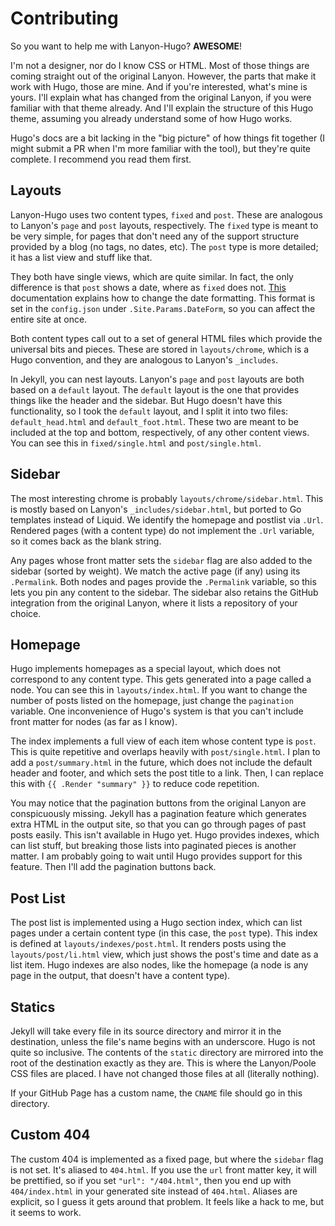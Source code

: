# Contributing

So you want to help me with Lanyon-Hugo? **AWESOME**!

I'm not a designer, nor do I know CSS or HTML. Most of those things are coming straight out of the original Lanyon. However, the parts that make it work with Hugo, those are mine. And if you're interested, what's mine is yours. I'll explain what has changed from the original Lanyon, if you were familiar with that theme already. And I'll explain the structure of this Hugo theme, assuming you already understand some of how Hugo works.

Hugo's docs are a bit lacking in the "big picture" of how things fit together (I might submit a PR when I'm more familiar with the tool), but they're quite complete. I recommend you read them first.

## Layouts
Lanyon-Hugo uses two content types, `fixed` and `post`. These are analogous to Lanyon's `page` and `post` layouts, respectively. The `fixed` type is meant to be very simple, for pages that don't need any of the support structure provided by a blog (no tags, no dates, etc). The `post` type is more detailed; it has a list view and stuff like that.

They both have single views, which are quite similar. In fact, the only difference is that `post` shows a date, where as `fixed` does not. [This](http://golang.org/pkg/time/#Time.Format) documentation explains how to change the date formatting. This format is set in the `config.json` under `.Site.Params.DateForm`, so you can affect the entire site at once.

Both content types call out to a set of general HTML files which provide the universal bits and pieces. These are stored in `layouts/chrome`, which is a Hugo convention, and they are analogous to Lanyon's `_includes`.

In Jekyll, you can nest layouts. Lanyon's `page` and `post` layouts are both based on a `default` layout. The `default` layout is the one that provides things like the header and the sidebar. But Hugo doesn't have this functionality, so I took the `default` layout, and I split it into two files: `default_head.html` and `default_foot.html`. These two are meant to be included at the top and bottom, respectively, of any other content views. You can see this in `fixed/single.html` and `post/single.html`.

## Sidebar
The most interesting chrome is probably `layouts/chrome/sidebar.html`. This is mostly based on Lanyon's `_includes/sidebar.html`, but ported to Go templates instead of Liquid. We identify the homepage and postlist via `.Url`. Rendered pages (with a content type) do not implement the `.Url` variable, so it comes back as the blank string.

Any pages whose front matter sets the `sidebar` flag are also added to the sidebar (sorted by weight). We match the active page (if any) using its `.Permalink`. Both nodes and pages provide the `.Permalink` variable, so this lets you pin any content to the sidebar. The sidebar also retains the GitHub integration from the original Lanyon, where it lists a repository of your choice.

## Homepage
Hugo implements homepages as a special layout, which does not correspond to any content type. This gets generated into a page called a node. You can see this in `layouts/index.html`. If you want to change the number of posts listed on the homepage, just change the `pagination` variable. One inconvenience of Hugo's system is that you can't include front matter for nodes (as far as I know).

The index implements a full view of each item whose content type is `post`. This is quite repetitive and overlaps heavily with `post/single.html`. I plan to add a `post/summary.html` in the future, which does not include the default header and footer, and which sets the post title to a link. Then, I can replace this with `{{ .Render "summary" }}` to reduce code repetition.

You may notice that the pagination buttons from the original Lanyon are conspicuously missing. Jekyll has a pagination feature which generates extra HTML in the output site, so that you can go through pages of past posts easily. This isn't available in Hugo yet. Hugo provides indexes, which can list stuff, but breaking those lists into paginated pieces is another matter. I am probably going to wait until Hugo provides support for this feature. Then I'll add the pagination buttons back.

## Post List
The post list is implemented using a Hugo section index, which can list pages under a certain content type (in this case, the `post` type). This index is defined at `layouts/indexes/post.html`. It renders posts using the `layouts/post/li.html` view, which just shows the post's time and date as a list item. Hugo indexes are also nodes, like the homepage (a node is any page in the output, that doesn't have a content type).

## Statics
Jekyll will take every file in its source directory and mirror it in the destination, unless the file's name begins with an underscore. Hugo is not quite so inclusive. The contents of the `static` directory are mirrored into the root of the destination exactly as they are. This is where the Lanyon/Poole CSS files are placed. I have not changed those files at all (literally nothing).

If your GitHub Page has a custom name, the `CNAME` file should go in this directory.

## Custom 404
The custom 404 is implemented as a fixed page, but where the `sidebar` flag is not set. It's aliased to `404.html`. If you use the `url` front matter key, it will be prettified, so if you set `"url": "/404.html"`, then you end up with `404/index.html` in your generated site instead of `404.html`. Aliases are explicit, so I guess it gets around that problem. It feels like a hack to me, but it seems to work.
